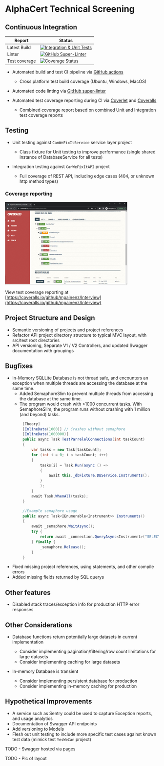 # AlphaCert Technical Screening

## Continuous Integration

| Report      | Status |
| ----------- | ----------- |
| Latest Build      | [![Integration & Unit Tests](https://github.com/mpainenz/Interview/actions/workflows/ci.yml/badge.svg)](https://github.com/mpainenz/Interview/actions/workflows/ci.yml)       |
| Linter  | [![GitHub Super-Linter](https://github.com/mpainenz/Interview/workflows/Lint%20Code%20Base/badge.svg)](https://github.com/marketplace/actions/super-linter)
| Test coverage  | [![Coverage Status](https://coveralls.io/repos/github/mpainenz/Interview/badge.svg?branch=main)](https://coveralls.io/github/mpainenz/Interview?branch=main)        |


* Automated build and test CI pipeline via [GitHub actions](https://github.com/mpainenz/Interview/actions)
  - Cross platform test build coverage (Ubuntu, Windows, MacOS)

* Automated code linting via [GitHub super-linter](https://github.com/github/super-linter#codespaces-and-visual-studio-code)

* Automated test coverage reporting during CI via [Coverlet](https://dotnetfoundation.org/projects/coverlet) and [Coveralls](https://coveralls.io/)
  - Combined coverage report based on combined Unit and Integration test coverage reports

## Testing

* Unit testing against `CanWeFixItService` service layer project
  - Class fixture for Unit testing to improve performance (single shared instance of DatabaseService for all tests)

* Integration testing against `CanWeFixItAPI` project
  - Full coverage of REST API, including edge cases (404, or unknown http method types)

### Coverage reporting

<a href="https://coveralls.io/github/mpainenz/Interview"><img src="coveralls.png" width="400"/><a>

View test coverage reporting at [https://coveralls.io/github/mpainenz/Interview](https://coveralls.io/github/mpainenz/Interview)

## Project Structure and Design

* Semantic versioning of projects and project references
* Refactor API project directory structure to typical MVC layout, with src/test root directories
* API versioning, Separate V1 / V2 Controllers, and updated Swagger documentation with groupings

## Bugfixes

* In-Memory SQLLite Database is not thread safe, and encounters an exception when multiple threads are accessing the database at the same time.
  - Added SemaphoreSlim to prevent multiple threads from accessing the database at the same time.
  - The program would crash with <1000 concurrent tasks. With SemaphoreSlim, the program runs without crashing with 1 million (and beyond) tasks.

```csharp
        [Theory]
        [InlineData(1000)] // Crashes without semaphore
        [InlineData(1000000)]
        public async Task TestParrelelConnections(int taskCount)
        {
            var tasks = new Task[taskCount];
            for (int i = 0; i < taskCount; i++)
            {
                tasks[i] = Task.Run(async () => 
                {
                    await this._dbFixture.DBService.Instruments();
                }
                );
            }
            await Task.WhenAll(tasks);
        }
```

```csharp
        //Example semaphore usage
        public async Task<IEnumerable<Instrument>> Instruments()
        {
            await _semaphore.WaitAsync();
            try {
                return await _connection.QueryAsync<Instrument>("SELECT * FROM instrument WHERE Active = 0");
            } finally {
                _semaphore.Release();
            }
        }
```

* Fixed missing project references, using statements, and other compile errors
* Added missing fields returned by SQL querys


## Other features

* Disabled stack traces/exception info for production HTTP error responses


## Other Considerations

* Database functions return potentially large datasets in current implementation
  - Consider implementing pagination/filtering/row count limitations for large datasets
  - Consider implementing caching for large datasets

* In-memory Database is transient
  - Consider implementing persistent database for production
  - Consider implementing in-memory caching for production

## Hypothetical Improvements

* A service such as Sentry could be used to capture Exception reports, and usage analytics
* Documentation of Swagger API endpoints
* Add versioning to Models
* Flesh out unit testing to include more specific test cases against known test data (mimick test `YesWeCan` project)


TODO - Swagger hosted via pages

TODO - Pic of layout

<!-- 
# Candidate

## Overview

In this repository are two solutions `CanWeFixIt` and `YesWeCan`. The general
idea is that you update the `CanWeFixIt` solution so that it conforms to the 
requirements as stated in this document.

[Fork](https://guides.github.com/activities/forking/) this repository on Github,
work on your solution and then provide the link to your fork to your AlphaCert
contact. 

The `YesWeCan` solution contains a console application that will call the 
`CanWeFixItApi`, an `ASP.NET` API, and check the various endpoints for expected
behaviours.

The simplest way to achieve this is to just run them both at the same time 
using your preferred development tooling (Visual Studio, Rider, dotnet cli). 
Ensure the api project is up and then run the console application.

The projects target `net5.0` so ensure you have the .NET 5 SDK installed.

If the api returns the correct payloads at the appropriate endpoints then you
will see console output with passed tests:

```
=== MarketData Verification ===
Active Test: Passed
Content Test: Passed
Count Test: Passed
========================================
=== Instrument Verification ===
Active Test: Passed
Content Test: Passed
Count Test: Passed
========================================
=== MarketValuation Verification ===
Active Test: Passed
Content Test: Passed
Count Test: Passed
========================================
Press any key to exit...
```

If the api is up but returns incorrect payload responses you might see 
`Failed` instead of `Passed` for some tests.
If the api is not up or there is some other communication issue you will see a
exception message and stack trace in the console output.

```
No connection could be made because the target machine actively refused it. (localhost:5010)
   at System.Net.Http.ConnectHelper.ConnectAsync(Func`3 callback, DnsEndPoint endPoint, HttpRequestMessage requestMessage, CancellationToken cancellationToken)
   at System.Net.Http.HttpConnectionPool.ConnectAsync(HttpRequestMessage request, Boolean async, CancellationToken cancellationToken)
...
```

## Actions and General Guidelines

The `CanWeFixItApi` project is currently incomplete and contains a broken 
implementation of the final requirements. There are also various kinds of bugs
and only partial features.

Fix as much as possible and implement features according to the requirements.

You may refactor anything in the `CanWeFixIt` projects, including completely 
deleting and replacing them. You may use and consume any appropriately licensed
third party libraries you are comfortable with. If you do go this route, make
note of the url and port that is expected in the console tester application 
(`http://localhost:5010`).

The provided solution creates an in-memory SQLite database with test data and 
an example Dapper based DatabaseService. You may fix this or swap this out with
any other database and ORM that you are comfortable with. 

You are welcome to check the code in the `YesWeCan` console application and
even encouraged to replicate the test criteria in your own unit tests.

## Requirements

The api should have three endpoints:

* `GET v1/instruments`
* `GET v1/marketdata`
* `GET v1/valuations`

All endpoints should return json payloads matching the following criteria.

`v1/instruments`: A list of `Instruments` from the database that are currently
`active`.
Example:
```json
[
  {
    "id": 2,
    "sedol": "Sedol2",
    "name": "Name2",
    "active": true
  },
  ...
]

``` 

`v1/marketdata`: A list of `MarketData` from the database that are currently
`active` and also have a calculated `instrumentId`. The `instrumentId` should 
be calculated by looking up the `sedol` of the marketData against the `sedol` of 
the instrument. So "Sedol2" would be mapped against InstrumentId 2 since that 
instrument has the `sedol` of "Sedol2". If there is no matching instrument it
shouldn't be returned by this endpoint.
Example:
```json
[
  {
    "id": 2,
    "dataValue": 2222,
    "instrumentId": 2,
    "active": true
  },
  ...
]

``` 

`v1/valuations`: A list of `MarketValuation` with a single item in the list.
This item should have a `name` of "DataValueTotal" and a `total` of the sum
of all currently `active` `MarketData`.
Example:
```json
[
  {
    "name": "DataValueTotal",
    "total": XXXXX
  }
]

```  -->
